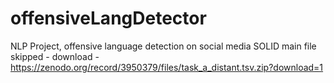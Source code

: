 # offensiveLangDetector
NLP Project, offensive language detection on social media
SOLID main file skipped - download - https://zenodo.org/record/3950379/files/task_a_distant.tsv.zip?download=1
